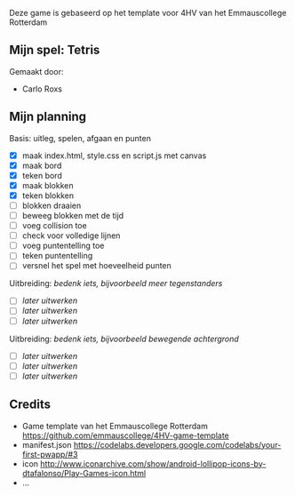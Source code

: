 Deze game is gebaseerd op het template voor 4HV van het Emmauscollege Rotterdam

## Mijn spel: Tetris
Gemaakt door:
- Carlo Roxs

## Mijn planning

Basis: uitleg, spelen, afgaan en punten
- [x] maak index.html, style.css en script.js met canvas
- [x] maak bord
- [x] teken bord
- [x] maak blokken
- [x] teken blokken
- [ ] blokken draaien
- [ ] beweeg blokken met de tijd
- [ ] voeg collision toe
- [ ] check voor volledige lijnen
- [ ] voeg puntentelling toe
- [ ] teken puntentelling
- [ ] versnel het spel met hoeveelheid punten

Uitbreiding: *bedenk iets, bijvoorbeeld meer tegenstanders*
- [ ] *later uitwerken*
- [ ] *later uitwerken*
- [ ] *later uitwerken*

Uitbreiding: *bedenk iets, bijvoorbeeld bewegende achtergrond*
- [ ] *later uitwerken*
- [ ] *later uitwerken*
- [ ] *later uitwerken*

## Credits
- Game template van het Emmauscollege Rotterdam https://github.com/emmauscollege/4HV-game-template
- manifest.json https://codelabs.developers.google.com/codelabs/your-first-pwapp/#3
- icon http://www.iconarchive.com/show/android-lollipop-icons-by-dtafalonso/Play-Games-icon.html
- ...
